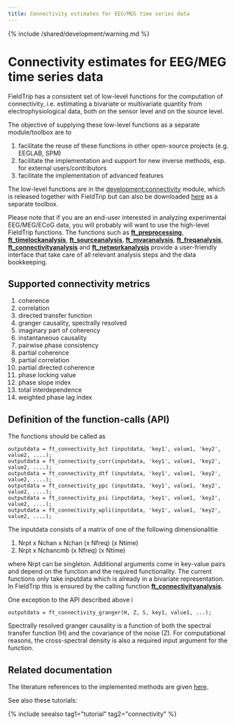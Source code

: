 ```yaml
---
title: Connectivity estimates for EEG/MEG time series data
---
```


{% include /shared/development/warning.md %}

# Connectivity estimates for EEG/MEG time series data

FieldTrip has a consistent set of low-level functions for the computation of connectivity, i.e. estimating a bivariate or multivariate quantity from electrophysiological data, both on the sensor level and on the source level.

The objective of supplying these low-level functions as a separate module/toolbox are to

 1.  facilitate the reuse of these functions in other open-source projects (e.g. EEGLAB, SPM)
 2.  facilitate the implementation and support for new inverse methods, esp. for external users/contributors
 3.  facilitate the implementation of advanced features

The low-level functions are in the [development:connectivity](/development/connectivity) module, which is released together with FieldTrip but can also be downloaded [here](ftp://ftp.fieldtriptoolbox.org/pub/fieldtrip/modules) as a separate toolbox.

Please note that if you are an end-user interested in analyzing experimental EEG/MEG/ECoG data, you will probably will want to use the high-level FieldTrip functions. The functions such as **[ft_preprocessing](/reference/ft_preprocessing)**, **[ft_timelockanalysis](/reference/ft_timelockanalysis)**, **[ft_sourceanalysis](/reference/ft_sourceanalysis)**, **[ft_mvaranalysis](/reference/ft_mvaranalysis)**, **[ft_freqanalysis](/reference/ft_freqanalysis)**, **[ft_connectivityanalysis](/reference/ft_connectivityanalysis)** and **[ft_networkanalysis](/reference/ft_networkanalysis)** provide a user-friendly interface that take care of all relevant analysis steps and the data bookkeeping.

## Supported connectivity metrics

 1.  coherence
 2.  correlation
 3.  directed transfer function
 4.  granger causality, spectrally resolved
 5.  imaginary part of coherency
 6.  instantaneous causality
 7.  pairwise phase consistency
 8.  partial coherence
 9.  partial correlation
 10.  partial directed coherence
 11.  phase locking value
 12.  phase slope index
 13.  total interdependence
 14.  weighted phase lag index

## Definition of the function-calls (API)

The functions should be called as


	outputdata = ft_connectivity_bct (inputdata, 'key1', value1, 'key2', value2, ....);
	outputdata = ft_connectivity_corr(inputdata, 'key1', value1, 'key2', value2, ....);
	outputdata = ft_connectivity_dtf (inputdata, 'key1', value1, 'key2', value2, ....);
	outputdata = ft_connectivity_ppc (inputdata, 'key1', value1, 'key2', value2, ....);
	outputdata = ft_connectivity_psi (inputdata, 'key1', value1, 'key2', value2, ....);
	outputdata = ft_connectivity_wpli(inputdata, 'key1', value1, 'key2', value2, ....);

The inputdata consists of a matrix of one of the following dimensionalitie

 1.  Nrpt x Nchan x Nchan (x Nfreq) (x Ntime)
 2.  Nrpt x Nchancmb (x Nfreq) (x Ntime)

where Nrpt can be singleton. Additional arguments come in key-value pairs and depend on the function and the required functionality. The current functions only take inputdata which is already in a bivariate representation. In FieldTrip this is ensured by the calling function **[ft_connectivityanalysis](/reference/ft_connectivityanalysis)**.

One exception to the API described above i


	outputdata = ft_connectivity_granger(H, Z, S, key1, value1, ...);

Spectrally resolved granger causality is a function of both the spectral transfer function (H) and the covariance of the noise (Z). For computational reasons, the cross-spectral density is also a required input argument for the function.

## Related documentation

The literature references to the implemented methods are given [here](/references_to_implemented_methods).

See also these tutorials:

{% include seealso tag1="tutorial" tag2="connectivity" %}
